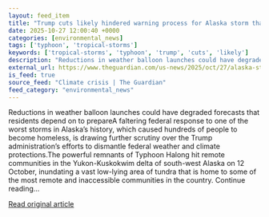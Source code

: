 ```yaml
---
layout: feed_item
title: "Trump cuts likely hindered warning process for Alaska storm that displaced hundreds, experts say"
date: 2025-10-27 12:00:40 +0000
categories: [environmental_news]
tags: ['typhoon', 'tropical-storms']
keywords: ['tropical-storms', 'typhoon', 'trump', 'cuts', 'likely']
description: "Reductions in weather balloon launches could have degraded forecasts that residents depend on to prepareA faltering federal response to one of the worst stor..."
external_url: https://www.theguardian.com/us-news/2025/oct/27/alaska-storm-emergency-response-trump-cuts
is_feed: true
source_feed: "Climate crisis | The Guardian"
feed_category: "environmental_news"
---
```


Reductions in weather balloon launches could have degraded forecasts that residents depend on to prepareA faltering federal response to one of the worst storms in Alaska’s history, which caused hundreds of people to become homeless, is drawing further scrutiny over the Trump administration’s efforts to dismantle federal weather and climate protections.The powerful remnants of Typhoon Halong hit remote communities in the Yukon-Kuskokwim delta of south-west Alaska on 12 October, inundating a vast low-lying area of tundra that is home to some of the most remote and inaccessible communities in the country. Continue reading...

[Read original article](https://www.theguardian.com/us-news/2025/oct/27/alaska-storm-emergency-response-trump-cuts)
